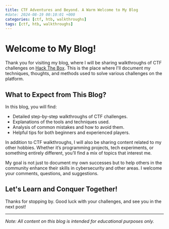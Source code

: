 ```yaml
---
title: CTF Adventures and Beyond. A Warm Welcome to My Blog 
#date: 2024-08-19 00:10:01 +000
categories: [ctf, htb, walkthroughs]
tags: [ctf, htb, walkthroughs]
---
```


# Welcome to My Blog!

Thank you for visiting my blog, where I will be sharing walkthroughs of CTF challenges on [Hack The Box](https://www.hackthebox.com/). This is the place where I'll document my techniques, thoughts, and methods used to solve various challenges on the platform.

## What to Expect from This Blog?

In this blog, you will find:

- Detailed step-by-step walkthroughs of CTF challenges.
- Explanations of the tools and techniques used.
- Analysis of common mistakes and how to avoid them.
- Helpful tips for both beginners and experienced players.

In addition to CTF walkthroughs, I will also be sharing content related to my other hobbies. Whether it’s programming projects, tech experiments, or something entirely different, you’ll find a mix of topics that interest me.

My goal is not just to document my own successes but to help others in the community enhance their skills in cybersecurity and other areas. I welcome your comments, questions, and suggestions.

## Let's Learn and Conquer Together!

Thanks for stopping by. Good luck with your challenges, and see you in the next post!

---

_Note: All content on this blog is intended for educational purposes only._

